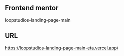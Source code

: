 ## Frontend mentor

loopstudios-landing-page-main

## URL

https://loopstudios-landing-page-main-eta.vercel.app/
